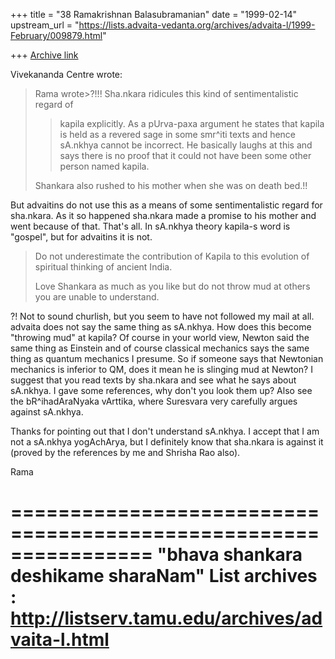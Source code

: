 +++
title = "38 Ramakrishnan Balasubramanian"
date = "1999-02-14"
upstream_url = "https://lists.advaita-vedanta.org/archives/advaita-l/1999-February/009879.html"

+++
[Archive link](https://lists.advaita-vedanta.org/archives/advaita-l/1999-February/009879.html)

Vivekananda Centre <vivekananda at BTINTERNET.COM> wrote:

>Rama wrote>?!!! Sha.nkara ridicules this kind of sentimentalistic
regard of
>>kapila explicitly.  As a pUrva-paxa argument he states that kapila
is
>>held as a revered sage in some smr^iti texts and hence sA.nkhya
cannot
>>be incorrect. He basically laughs at this and says there is no proof
>>that it could not have been some other person named kapila.
>
>
>Shankara also rushed to his mother when she was on death bed.!!

But advaitins do not use this as a means of some sentimentalistic
regard for sha.nkara. As it so happened sha.nkara made a promise to
his mother and went because of that. That's all. In sA.nkhya theory
kapila-s word is "gospel", but for advaitins it is not.

>Do not underestimate the contribution of Kapila to this evolution of
>spiritual thinking of ancient India.
>
>Love Shankara as much as you like but do not throw mud at others you
are
>unable to understand.

?! Not to sound churlish, but you seem to have not followed my mail at
all. advaita does not say the same thing as sA.nkhya. How does this
become "throwing mud" at kapila? Of course in your  world view, Newton
said the same thing as Einstein and of course classical mechanics says
the same thing as quantum mechanics I presume. So if someone says that
Newtonian mechanics is inferior to QM, does it mean he is slinging mud
at Newton?  I suggest that you read texts by sha.nkara and see what he
says about sA.nkhya. I gave some references, why don't you look them
up? Also see the bR^ihadAraNyaka vArttika, where Suresvara very
carefully argues against sA.nkhya.

Thanks for pointing out that I don't understand sA.nkhya. I accept
that I am not a sA.nkhya yogAchArya, but I definitely know that
sha.nkara is against it (proved by the references by me and Shrisha
Rao also).

Rama

================================================================
"bhava shankara deshikame sharaNam"
List archives : http://listserv.tamu.edu/archives/advaita-l.html
================================================================

